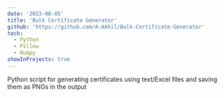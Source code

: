 ```yaml
---
date: '2023-08-05'
title: 'Bulk Certificate Generator'
github: 'https://github.com/A-Akhil/Bulk-Certificate-Generator'
tech:
  - Python
  - Pillow
  - Numpy
showInProjects: true
---
```


Python script for generating certificates using text/Excel files and saving them as PNGs in the output 